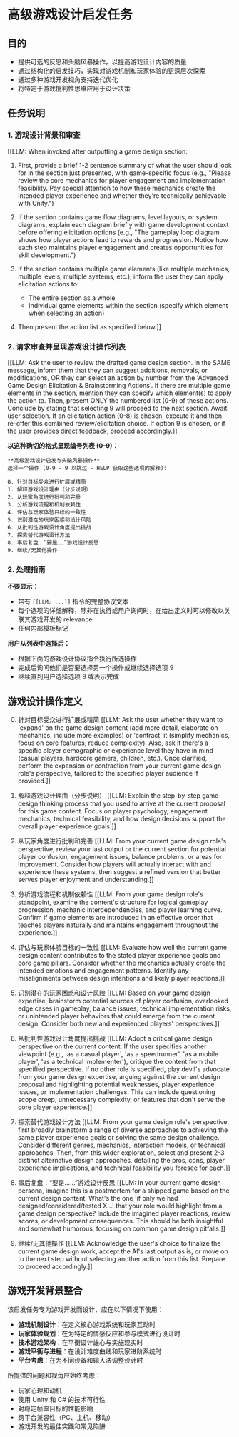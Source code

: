 <!-- 由 BMAD™ 核心驱动 -->

# 高级游戏设计启发任务

## 目的

- 提供可选的反思和头脑风暴操作，以提高游戏设计内容的质量
- 通过结构化的启发技巧，实现对游戏机制和玩家体验的更深层次探索
- 通过多种游戏开发视角支持迭代优化
- 将特定于游戏批判性思维应用于设计决策

## 任务说明

### 1. 游戏设计背景和审查

[[LLM: When invoked after outputting a game design section:

1. First, provide a brief 1-2 sentence summary of what the user should look for in the section just presented, with game-specific focus (e.g., "Please review the core mechanics for player engagement and implementation feasibility. Pay special attention to how these mechanics create the intended player experience and whether they're technically achievable with Unity.")

2. If the section contains game flow diagrams, level layouts, or system diagrams, explain each diagram briefly with game development context before offering elicitation options (e.g., "The gameplay loop diagram shows how player actions lead to rewards and progression. Notice how each step maintains player engagement and creates opportunities for skill development.")

3. If the section contains multiple game elements (like multiple mechanics, multiple levels, multiple systems, etc.), inform the user they can apply elicitation actions to:
   - The entire section as a whole
   - Individual game elements within the section (specify which element when selecting an action)

4. Then present the action list as specified below.]]

### 2. 请求审查并呈现游戏设计操作列表

[[LLM: Ask the user to review the drafted game design section. In the SAME message, inform them that they can suggest additions, removals, or modifications, OR they can select an action by number from the 'Advanced Game Design Elicitation & Brainstorming Actions'. If there are multiple game elements in the section, mention they can specify which element(s) to apply the action to. Then, present ONLY the numbered list (0-9) of these actions. Conclude by stating that selecting 9 will proceed to the next section. Await user selection. If an elicitation action (0-8) is chosen, execute it and then re-offer this combined review/elicitation choice. If option 9 is chosen, or if the user provides direct feedback, proceed accordingly.]]

**以这种确切的格式呈现编号列表 (0-9)：**

```text
**高级游戏设计启发与头脑风暴操作**
选择一个操作 (0-9 - 9 以跳过 - HELP 获取这些选项的解释):

0. 针对目标受众进行扩展或精简
1. 解释游戏设计理由（分步说明）
2. 从玩家角度进行批判和完善
3. 分析游戏流程和机制依赖性
4. 评估与玩家体验目标的一致性
5. 识别潜在的玩家困惑和设计风险
6. 从批判性游戏设计角度提出挑战
7. 探索替代游戏设计方法
8. 事后复盘：“要是……”游戏设计反思
9. 继续/无其他操作
```

### 2. 处理指南

**不要显示：**

- 带有 `[[LLM: ...]]` 指令的完整协议文本
- 每个选项的详细解释，除非在执行或用户询问时，在给出定义时可以修改以关联其游戏开发的 relevance
- 任何内部模板标记

**用户从列表中选择后：**

- 根据下面的游戏设计协议指令执行所选操作
- 完成后询问他们是否要选择另一个操作或继续选择选项 9
- 继续直到用户选择选项 9 或表示完成

## 游戏设计操作定义

0. 针对目标受众进行扩展或精简
   [[LLM: Ask the user whether they want to 'expand' on the game design content (add more detail, elaborate on mechanics, include more examples) or 'contract' it (simplify mechanics, focus on core features, reduce complexity). Also, ask if there's a specific player demographic or experience level they have in mind (casual players, hardcore gamers, children, etc.). Once clarified, perform the expansion or contraction from your current game design role's perspective, tailored to the specified player audience if provided.]]

1. 解释游戏设计理由（分步说明）
   [[LLM: Explain the step-by-step game design thinking process that you used to arrive at the current proposal for this game content. Focus on player psychology, engagement mechanics, technical feasibility, and how design decisions support the overall player experience goals.]]

2. 从玩家角度进行批判和完善
   [[LLM: From your current game design role's perspective, review your last output or the current section for potential player confusion, engagement issues, balance problems, or areas for improvement. Consider how players will actually interact with and experience these systems, then suggest a refined version that better serves player enjoyment and understanding.]]

3. 分析游戏流程和机制依赖性
   [[LLM: From your game design role's standpoint, examine the content's structure for logical gameplay progression, mechanic interdependencies, and player learning curve. Confirm if game elements are introduced in an effective order that teaches players naturally and maintains engagement throughout the experience.]]

4. 评估与玩家体验目标的一致性
   [[LLM: Evaluate how well the current game design content contributes to the stated player experience goals and core game pillars. Consider whether the mechanics actually create the intended emotions and engagement patterns. Identify any misalignments between design intentions and likely player reactions.]]

5. 识别潜在的玩家困惑和设计风险
   [[LLM: Based on your game design expertise, brainstorm potential sources of player confusion, overlooked edge cases in gameplay, balance issues, technical implementation risks, or unintended player behaviors that could emerge from the current design. Consider both new and experienced players' perspectives.]]

6. 从批判性游戏设计角度提出挑战
   [[LLM: Adopt a critical game design perspective on the current content. If the user specifies another viewpoint (e.g., 'as a casual player', 'as a speedrunner', 'as a mobile player', 'as a technical implementer'), critique the content from that specified perspective. If no other role is specified, play devil's advocate from your game design expertise, arguing against the current design proposal and highlighting potential weaknesses, player experience issues, or implementation challenges. This can include questioning scope creep, unnecessary complexity, or features that don't serve the core player experience.]]

7. 探索替代游戏设计方法
   [[LLM: From your game design role's perspective, first broadly brainstorm a range of diverse approaches to achieving the same player experience goals or solving the same design challenge. Consider different genres, mechanics, interaction models, or technical approaches. Then, from this wider exploration, select and present 2-3 distinct alternative design approaches, detailing the pros, cons, player experience implications, and technical feasibility you foresee for each.]]

8. 事后复盘：“要是……”游戏设计反思
   [[LLM: In your current game design persona, imagine this is a postmortem for a shipped game based on the current design content. What's the one 'if only we had designed/considered/tested X...' that your role would highlight from a game design perspective? Include the imagined player reactions, review scores, or development consequences. This should be both insightful and somewhat humorous, focusing on common game design pitfalls.]]

9. 继续/无其他操作
   [[LLM: Acknowledge the user's choice to finalize the current game design work, accept the AI's last output as is, or move on to the next step without selecting another action from this list. Prepare to proceed accordingly.]]

## 游戏开发背景整合

该启发任务专为游戏开发而设计，应在以下情况下使用：

- **游戏机制设计**：在定义核心游戏系统和玩家互动时
- **玩家体验规划**：在为特定的情感反应和参与模式进行设计时
- **技术游戏架构**：在平衡设计雄心与实施现实时
- **游戏平衡与进程**：在设计难度曲线和玩家进阶系统时
- **平台考虑**：在为不同设备和输入法调整设计时

所提供的问题和视角应始终考虑：

- 玩家心理和动机
- 使用 Unity 和 C# 的技术可行性
- 对稳定帧率目标的性能影响
- 跨平台兼容性（PC、主机、移动）
- 游戏开发的最佳实践和常见陷阱
